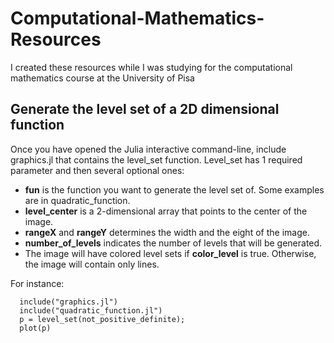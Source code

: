 # Computational-Mathematics-Resources
I created these resources while I was studying for the computational mathematics course at the University of Pisa

## Generate the level set of a 2D dimensional function

Once you have opened the Julia interactive command-line, include graphics.jl that contains the level_set function. Level_set has 1 required parameter and then several optional ones:
* **fun** is the function you want to generate the level set of. Some examples are in quadratic_function. 
* **level_center** is a 2-dimensional array that points to the center of the image.
* **rangeX** and **rangeY** determines the width and the eight of the image.
* **number_of_levels** indicates the number of levels that will be generated.
* The image will have colored level sets if **color_level** is true. Otherwise, the image will contain only lines.

For instance: 
```
  include("graphics.jl")
  include("quadratic_function.jl")
  p = level_set(not_positive_definite);
  plot(p)
```
